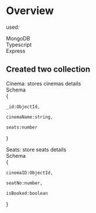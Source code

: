 # Overview

used:
  
MongoDB   
Typescript  
Express  

## Created two collection
Cinema: stores cinemas details  
Schema  
{

    _id:ObjectId,

    cinemaName:string,

    seats:number

}  

Seats: store seats details   
Schema  
{

    cinemaID:ObjectId,

    seatNo:number,

    isBooked:boolean

}  







